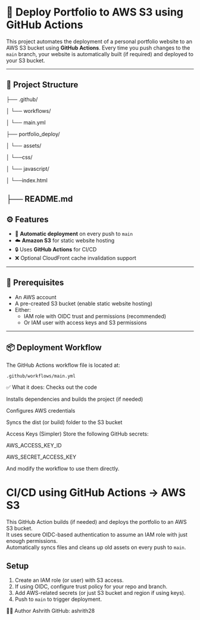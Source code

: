 # 🚀 Deploy Portfolio to AWS S3 using GitHub Actions

This project automates the deployment of a personal portfolio website to an AWS S3 bucket using **GitHub Actions**. Every time you push changes to the `main` branch, your website is automatically built (if required) and deployed to your S3 bucket.

---

## 📁 Project Structure


├── .github/

│ └── workflows/

│ └── main.yml

├── portfolio_deploy/

│  └── assets/

│  └──css/

│  └── javascript/

│  └──index.html

├── README.md
---

## ⚙️ Features

- 🔁 **Automatic deployment** on every push to `main`
- ☁️ **Amazon S3** for static website hosting
- 🔒 Uses **GitHub Actions** for CI/CD
- ❌ Optional CloudFront cache invalidation support

---

## 🚧 Prerequisites

- An AWS account
- A pre-created S3 bucket (enable static website hosting)
- Either:
  - IAM role with OIDC trust and permissions (recommended)
  - Or IAM user with access keys and S3 permissions

---

## 📦 Deployment Workflow

The GitHub Actions workflow file is located at:

```
.github/workflows/main.yml
```

✅ What it does:
Checks out the code

Installs dependencies and builds the project (if needed)

Configures AWS credentials

Syncs the dist (or build) folder to the S3 bucket

Access Keys (Simpler)
Store the following GitHub secrets:

AWS_ACCESS_KEY_ID

AWS_SECRET_ACCESS_KEY

And modify the workflow to use them directly.

# CI/CD using GitHub Actions → AWS S3

This GitHub Action builds (if needed) and deploys the portfolio to an AWS S3 bucket.  
It uses secure OIDC-based authentication to assume an IAM role with just enough permissions.  
Automatically syncs files and cleans up old assets on every push to `main`.

## Setup
1. Create an IAM role (or user) with S3 access.
2. If using OIDC, configure trust policy for your repo and branch.
3. Add AWS-related secrets (or just S3 bucket and region if using keys).
4. Push to `main` to trigger deployment.



👨‍💻 Author
Ashrith
GitHub: ashrith28

